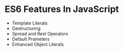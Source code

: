 # ES6 Features In JavaScript

- Template Literals
- Destructuring
- Spread and Rest Operators
- Default Prameters 
- Enhanced Object Literals